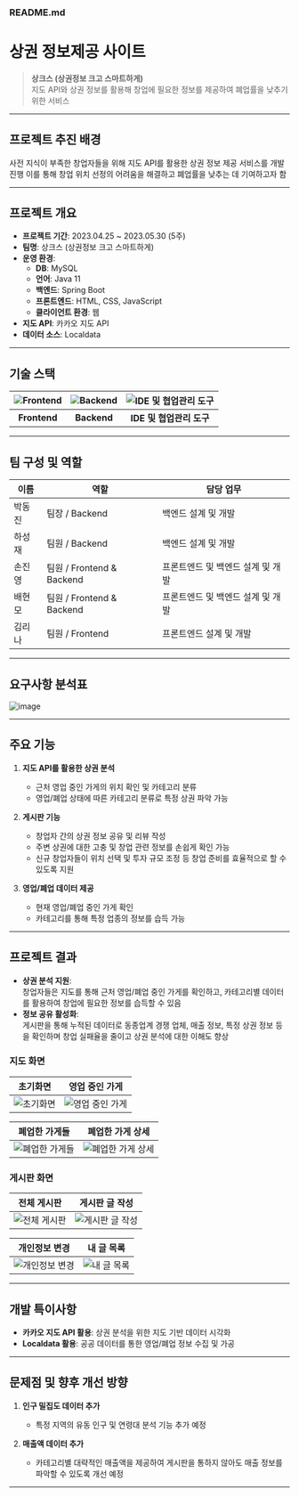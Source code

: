 ### README.md

# 상권 정보제공 사이트

> **상크스 (상권정보 크고 스마트하게)**  
> 지도 API와 상권 정보를 활용해 창업에 필요한 정보를 제공하여 폐업률을 낮추기 위한 서비스

---

## 프로젝트 추진 배경

사전 지식이 부족한 창업자들을 위해 지도 API를 활용한 상권 정보 제공 서비스를 개발 진행
이를 통해 창업 위치 선정의 어려움을 해결하고 폐업률을 낮추는 데 기여하고자 함

---

## 프로젝트 개요

- **프로젝트 기간**: 2023.04.25 ~ 2023.05.30 (5주)  
- **팀명**: 상크스 (상권정보 크고 스마트하게)  
- **운영 환경**:  
  - **DB**: MySQL  
  - **언어**: Java 11  
  - **백엔드**: Spring Boot  
  - **프론트엔드**: HTML, CSS, JavaScript  
  - **클라이언트 환경**: 웹  
- **지도 API**: 카카오 지도 API  
- **데이터 소스**: Localdata  

---

## 기술 스택

| ![Frontend](https://github.com/user-attachments/assets/2f5059c3-8c3b-46c7-8958-67708c80060e) | ![Backend](https://github.com/user-attachments/assets/e0df9878-8d90-4a87-ade7-2ab8abff7e7a) | ![IDE 및 협업관리 도구](https://github.com/user-attachments/assets/557f015b-303d-4154-af34-487e4554a4e0) |
|:--:|:--:|:--:|
| **Frontend** | **Backend** | **IDE 및 협업관리 도구** |

---

## 팀 구성 및 역할

| 이름     | 역할                  | 담당 업무                               |
|----------|-----------------------|-----------------------------------------|
| 박동진   | 팀장 / Backend         | 백엔드 설계 및 개발                     |
| 하성재   | 팀원 / Backend         | 백엔드 설계 및 개발                     |
| 손진영   | 팀원 / Frontend & Backend | 프론트엔드 및 백엔드 설계 및 개발        |
| 배현모   | 팀원 / Frontend & Backend | 프론트엔드 및 백엔드 설계 및 개발        |
| 김리나   | 팀원 / Frontend         | 프론트엔드 설계 및 개발                 |

---

## 요구사항 분석표
![image](https://github.com/user-attachments/assets/989b33dd-2394-4063-80a5-f22830f5ef0b)


---

## 주요 기능

1. **지도 API를 활용한 상권 분석**  
   - 근처 영업 중인 가게의 위치 확인 및 카테고리 분류  
   - 영업/폐업 상태에 따른 카테고리 분류로 특정 상권 파악 가능  

2. **게시판 기능**  
   - 창업자 간의 상권 정보 공유 및 리뷰 작성  
   - 주변 상권에 대한 고충 및 창업 관련 정보를 손쉽게 확인 가능  
   - 신규 창업자들이 위치 선택 및 투자 규모 조정 등 창업 준비를 효율적으로 할 수 있도록 지원  

3. **영업/폐업 데이터 제공**  
   - 현재 영업/폐업 중인 가게 확인  
   - 카테고리를 통해 특정 업종의 정보를 습득 가능  

---

## 프로젝트 결과

- **상권 분석 지원**:  
  창업자들은 지도를 통해 근처 영업/폐업 중인 가게를 확인하고, 카테고리별 데이터를 활용하여 창업에 필요한 정보를 습득할 수 있음
- **정보 공유 활성화**:  
  게시판을 통해 누적된 데이터로 동종업계 경쟁 업체, 매출 정보, 특정 상권 정보 등을 확인하며 창업 실패율을 줄이고 상권 분석에 대한 이해도 향상

### 지도 화면
| 초기화면 | 영업 중인 가게 |
|:--:|:--:|
| ![초기화면](https://github.com/user-attachments/assets/76de9e36-676a-4612-91f5-d93fd74d5bb8) | ![영업 중인 가게](https://github.com/user-attachments/assets/b652135e-96e1-4d7c-a90e-38894aaaf4bf) |

| 폐업한 가게들 | 폐업한 가게 상세 |
|:--:|:--:|
| ![폐업한 가게들](https://github.com/user-attachments/assets/73cefce2-3ea2-4233-a35c-de03c02c3cf9) | ![폐업한 가게 상세](https://github.com/user-attachments/assets/2d3da72d-b448-4d39-868b-69dbf7b63b0c) | 

### 게시판 화면
| 전체 게시판 | 게시판 글 작성 |
|:--:|:--:|
| ![전체 게시판](https://github.com/user-attachments/assets/8197bb1b-11dd-4212-a4d2-1e3235cb04a6) | ![게시판 글 작성](https://github.com/user-attachments/assets/1259991e-633d-4172-87fe-0c26f68c2ef9) |

| 개인정보 변경 | 내 글 목록 |
|:--:|:--:|
| ![개인정보 변경](https://github.com/user-attachments/assets/0ce12933-ccab-4242-b078-c15e68ef2888) | ![내 글 목록](https://github.com/user-attachments/assets/1ae91e89-e9b1-476a-a524-3d58df39c5d3) |
---

## 개발 특이사항

- **카카오 지도 API 활용**: 상권 분석을 위한 지도 기반 데이터 시각화  
- **Localdata 활용**: 공공 데이터를 통한 영업/폐업 정보 수집 및 가공  

---

## 문제점 및 향후 개선 방향

1. **인구 밀집도 데이터 추가**  
   - 특정 지역의 유동 인구 및 연령대 분석 기능 추가 예정  

2. **매출액 데이터 추가**  
   - 카테고리별 대략적인 매출액을 제공하여 게시판을 통하지 않아도 매출 정보를 파악할 수 있도록 개선 예정  

---

